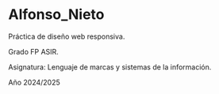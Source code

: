# Alfonso_Nieto
<p> Práctica de diseño web responsiva.</p>
<p>Grado FP ASIR.</p>
<p>Asignatura: Lenguaje de marcas y sistemas de la información.</p>
<p>Año 2024/2025</p>
